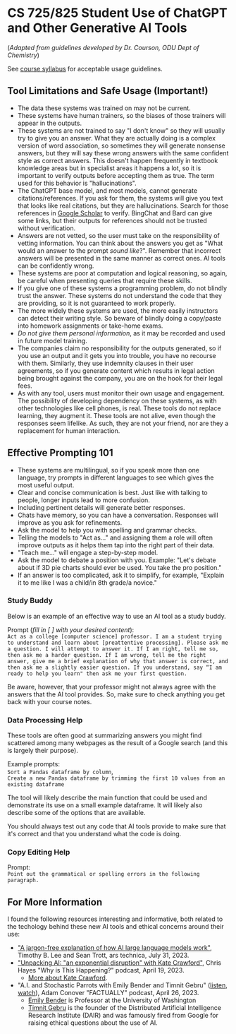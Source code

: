# CS 725/825 Student Use of ChatGPT and Other Generative AI Tools

(*Adapted from guidelines developed by Dr. Courson, ODU Dept of Chemistry*)

See [course syllabus](syllabus.md) for acceptable usage guidelines.

## Tool Limitations and Safe Usage (Important!)

* The data these systems was trained on may not be current.
* These systems have human trainers, so the biases of those trainers will appear in the outputs.
* These systems are not trained to say "I don't know" so they will usually try to give you an answer. What they are actually doing is a complex version of word association, so sometimes they will generate nonsense answers, but they will say these wrong answers with the same confident style as correct answers. This doesn't happen frequently in textbook knowledge areas but in specialist areas it happens a lot, so it is important to verify outputs before accepting them as true. The term used for this behavior is "hallucinations".
* The ChatGPT base model, and most models, cannot generate citations/references. If you ask for them, the systems will give you text that looks like real citations, but they are hallucinations. Search for those references in [Google Scholar](https://scholar.google.com/) to verify. BingChat and Bard can give some links, but their outputs for references should not be trusted without verification.
* Answers are not vetted, so the user must take on the responsibility of vetting information. You can think about the answers you get as "What would an answer to the prompt *sound like*?". Remember that incorrect answers will be presented in the same manner as correct ones. AI tools can be confidently wrong.
* These systems are poor at computation and logical reasoning, so again, be careful when presenting queries that require these skills.
* If you give one of these systems a programming problem, do not blindly trust the answer. These systems do not understand the code that they are providing, so it is not guaranteed to work properly.
* The more widely these systems are used, the more easily instructors can detect their writing style. So beware of blindly doing a copy/paste into homework assignments or take-home exams.
* *Do not give them personal information*, as it may be recorded and used in future model training.
* The companies claim no responsibility for the outputs generated, so if you use an output and it gets you into trouble, you have no recourse with them. Similarly, they use indemnity clauses in their user agreements, so if you generate content which results in legal action being brought against the company, you are on the hook for their legal fees.
* As with any tool, users must monitor their own usage and engagement. The possibility of developing dependency on these systems, as with other technologies like cell phones, is real. These tools do not replace learning, they augment it. These tools are not alive, even though the responses seem lifelike. As such, they are not your friend, nor are they a replacement for human interaction.

## Effective Prompting 101

* These systems are multilingual, so if you speak more than one language, try prompts in different languages to see which gives the most useful output.
* Clear and concise communication is best. Just like with talking to people, longer inputs lead to more confusion.
* Including pertinent details will generate better responses.
* Chats have memory, so you can have a conversation. Responses will improve as you ask for refinements.
* Ask the model to help you with spelling and grammar checks.
* Telling the models to "Act as..." and assigning them a role will often improve outputs as it helps them tap into the right part of their data.  
* "Teach me..." will engage a step-by-step model.
* Ask the model to debate a position with you.  Example: "Let's debate about if 3D pie charts should ever be used. You take the pro position."
* If an answer is too complicated, ask it to simplify, for example, "Explain it to me like I was a child/in 8th grade/a novice."

### Study Buddy

Below is an example of an effective way to use an AI tool as a study buddy.

Prompt (*fill in [ ] with your desired content*):  
`Act as a college [computer science] professor. I am a student trying to understand and learn about [preattentive processing]. Please ask me a question. I will attempt to answer it. If I am right, tell me so, then ask me a harder question. If I am wrong, tell me the right answer, give me a brief explanation of why that answer is correct, and then ask me a slightly easier question. If you understand, say “I am ready to help you learn" then ask me your first question.`

Be aware, however, that your professor might not always agree with the answers that the AI tool provides. So, make sure to check anything you get back with your course notes.

### Data Processing Help

These tools are often good at summarizing answers you might find scattered among many webpages as the result of a Google search (and this is largely their purpose).

Example prompts:  
`Sort a Pandas dataframe by column`,  
`Create a new Pandas dataframe by trimming the first 10 values from an existing dataframe`

The tool will likely describe the main function that could be used and demonstrate its use on a small example dataframe. It will likely also describe some of the options that are available.

You should always test out any code that AI tools provide to make sure that it's correct and that you understand what the code is doing.

### Copy Editing Help

Prompt:  
`Point out the grammatical or spelling errors in the following paragraph.`

## For More Information

I found the following resources interesting and informative, both related to the techology behind these new AI tools and ethical concerns around their use:

* ["A jargon-free explanation of how AI large language models work"](https://arstechnica.com/science/2023/07/a-jargon-free-explanation-of-how-ai-large-language-models-work/), Timothy B. Lee and Sean Trott, ars technica, July 31, 2023.
* ["Unpacking AI: "an exponential disruption" with Kate Crawford"](https://www.msnbc.com/msnbc-podcast/why-is-this-happening/unpacking-ai-exponential-disruption-kate-crawford-podcast-transcript-n1304427), Chris Hayes "Why is This Happening?" podcast, April 19, 2023.
  * [More about Kate Crawford](https://www.katecrawford.net/about.html).
* "A.I. and Stochastic Parrots with Emily Bender and Timnit Gebru" ([listen](https://www.podchaser.com/podcasts/factually-with-adam-conover-853712/episodes/ai-and-stochastic-parrots-with-170946764), [watch](https://www.youtube.com/watch?v=jAHRbFetqII)), Adam Conover "FACTUALLY" podcast, April 26, 2023.
  * [Emily Bender](http://faculty.washington.edu/ebender/) is Professor at the University of Washington
  * [Timnit Gebru](https://en.wikipedia.org/wiki/Timnit_Gebru) is the founder of the Distributed Artificial Intelligence Research Institute (DAIR) and was famously fired from Google for raising ethical questions about the use of AI.
